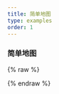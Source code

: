 ```yaml
---
title: 简单地图
type: examples
order: 1
---
```


### 简单地图
  
  
{% raw %}
<div id='map'></div>
<script>
var Maps = new HMap.Map()
var options = {
 view : {
   zoom : 4
 }
}
Maps.initMap('map', options)
</script>
{% endraw %}
